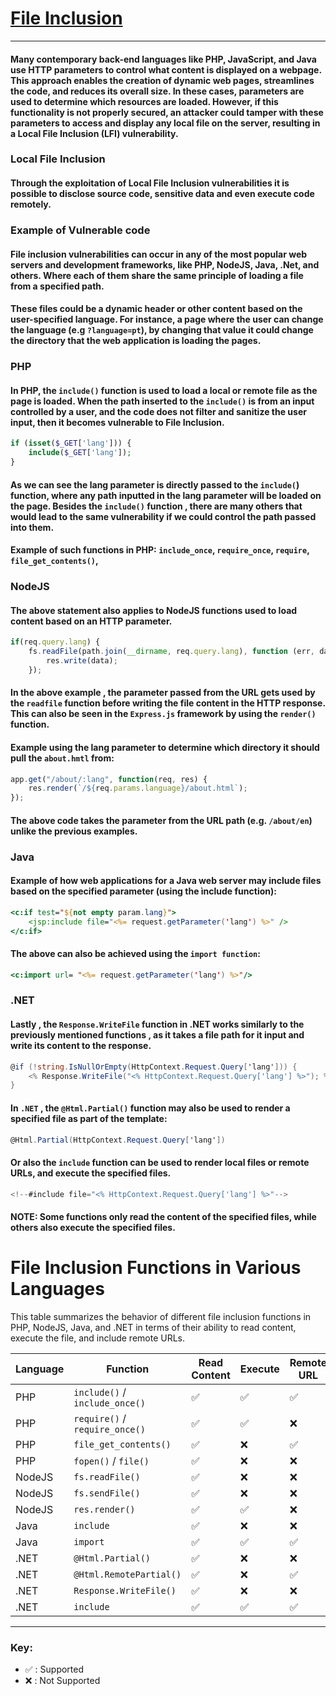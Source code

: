 # [File Inclusion](https://owasp.org/www-project-web-security-testing-guide/v42/4-Web_Application_Security_Testing/07-Input_Validation_Testing/11.1-Testing_for_Local_File_Inclusion)
***
#### Many contemporary back-end languages like PHP, JavaScript, and Java use HTTP parameters to control what content is displayed on a webpage. This approach enables the creation of dynamic web pages, streamlines the code, and reduces its overall size. In these cases, parameters are used to determine which resources are loaded. However, if this functionality is not properly secured, an attacker could tamper with these parameters to access and display any local file on the server, resulting in a Local File Inclusion (LFI) vulnerability.
### Local File Inclusion
#### Through the exploitation of Local File Inclusion vulnerabilities it is possible to disclose source code,  sensitive data and even execute code remotely.

### Example of Vulnerable code
#### File inclusion vulnerabilities can occur in any of the most popular web servers and development frameworks, like **PHP**, **NodeJS**, **Java**, **.Net**, and others. Where each of them share the same principle of loading a file from a specified path. 
#### These files could be a dynamic header or other content based on the user-specified language. For instance, a page where the user can change the language (e.g `?language=pt`), by changing that value it could change the directory that the web application is loading the pages.

### PHP
#### In PHP, the `include()` function is used to load a local or remote file as the page is loaded. When the path inserted to the `include()` is from an input controlled by a user, and the code does not filter and sanitize the user input, then it becomes vulnerable to File Inclusion.
```php
if (isset($_GET['lang'])) {
    include($_GET['lang']);
}
```
#### As we can see the lang parameter is directly passed to the `include(`) function, where any path inputted in the lang parameter will be loaded on the page. Besides the `include()` function , there are many others that would lead to the same vulnerability  if we could control the path passed into them.
#### Example of such functions in PHP: `include_once`, `require_once`, `require`, `file_get_contents()`,    

### NodeJS
#### The above statement also applies to NodeJS functions used to load content based on an HTTP parameter.
```javascript
if(req.query.lang) {
    fs.readFile(path.join(__dirname, req.query.lang), function (err, data) {
        res.write(data);
    });
```

#### In the above example , the parameter passed from the URL gets used by the `readfile` function before writing the file content in the HTTP response. This can also be seen in the `Express.js` framework by using the `render()` function.
#### Example using the lang parameter to determine which directory it should pull the `about.hmtl` from:
```js
app.get("/about/:lang", function(req, res) {
    res.render(`/${req.params.language}/about.html`);
});
```
#### The above code takes the parameter from the URL path (e.g. `/about/en`) unlike the previous examples.

### Java
#### Example of how web applications for a Java web server may include files based on the specified parameter (using the ìnclude function):
```jsp
<c:if test="${not empty param.lang}">
    <jsp:include file="<%= request.getParameter('lang') %>" />
</c:if>
```
#### The above can also be achieved using the `import function`:
```jsp
<c:import url= "<%= request.getParameter('lang') %>"/>
```

### .NET
#### Lastly , the `Response.WriteFile` function in .NET works similarly to the previously mentioned functions , as it takes a file path for it input and write its content to the response.
```cs
@if (!string.IsNullOrEmpty(HttpContext.Request.Query['lang'])) {
    <% Response.WriteFile("<% HttpContext.Request.Query['lang'] %>"); %> 
}
```
#### In `.NET` , the `@Html.Partial()` function may also be used to render a specified file as part of the template:
```cs
@Html.Partial(HttpContext.Request.Query['lang'])
```

#### Or also the `include` function can be used to render local files or remote URLs, and execute the specified files.
```cs
<!--#include file="<% HttpContext.Request.Query['lang'] %>"-->
```

#### **NOTE**: Some functions only read the content of the specified files, while others also execute the specified files.

# File Inclusion Functions in Various Languages
This table summarizes the behavior of different file inclusion functions in PHP, NodeJS, Java, and .NET in terms of their ability to read content, execute the file, and include remote URLs.


| Language | Function                    | Read Content | Execute | Remote URL |
|----------|-----------------------------|--------------|---------|------------|
| PHP      | `include()` / `include_once()` | ✅            | ✅       | ✅          |
| PHP      | `require()` / `require_once()` | ✅            | ✅       | ❌          |
| PHP      | `file_get_contents()`         | ✅            | ❌       | ✅          |
| PHP      | `fopen()` / `file()`          | ✅            | ❌       | ❌          |
| NodeJS   | `fs.readFile()`               | ✅            | ❌       | ❌          |
| NodeJS   | `fs.sendFile()`               | ✅            | ❌       | ❌          |
| NodeJS   | `res.render()`                | ✅            | ✅       | ❌          |
| Java     | `include`                    | ✅            | ❌       | ❌          |
| Java     | `import`                     | ✅            | ✅       | ✅          |
| .NET     | `@Html.Partial()`             | ✅            | ❌       | ❌          |
| .NET     | `@Html.RemotePartial()`       | ✅            | ❌       | ✅          |
| .NET     | `Response.WriteFile()`        | ✅            | ❌       | ❌          |
| .NET     | `include`                    | ✅            | ✅       | ✅          |


---

### Key:
- ✅ : Supported
- ❌ : Not Supported
